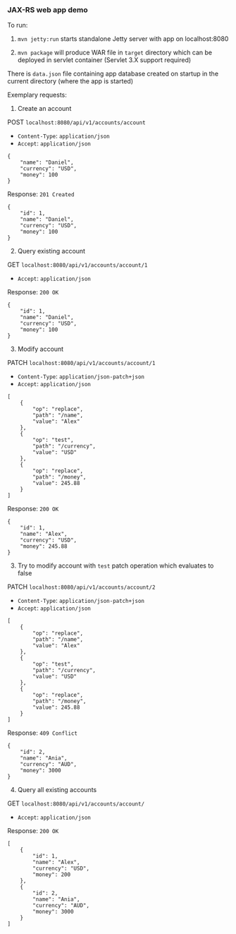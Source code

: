 ### JAX-RS web app demo

To run:
1) `mvn jetty:run` starts standalone Jetty server with app on localhost:8080
2. `mvn package` will produce WAR file in `target` directory which can be deployed in servlet container (Servlet 3.X support required)

There is `data.json` file containing app database created on startup in the current directory (where the app is started)

Exemplary requests:

1. Create an account

POST `localhost:8080/api/v1/accounts/account`

- `Content-Type`: `application/json`
- `Accept`: `application/json`

~~~~
{
    "name": "Daniel",
    "currency": "USD",
    "money": 100
}
~~~~

Response: `201 Created`

~~~~
{
    "id": 1,
    "name": "Daniel",
    "currency": "USD",
    "money": 100
}
~~~~


2. Query existing account

 GET `localhost:8080/api/v1/accounts/account/1`
- `Accept`: `application/json`

Response: `200 OK`

~~~~
{
    "id": 1,
    "name": "Daniel",
    "currency": "USD",
    "money": 100
}
~~~~


3. Modify account

 PATCH `localhost:8080/api/v1/accounts/account/1`

- `Content-Type`: `application/json-patch+json`
- `Accept`: `application/json`

~~~~
[
	{
		"op": "replace",
		"path": "/name",
		"value": "Alex"
	},
	{
		"op": "test",
		"path": "/currency",
		"value": "USD"
	},
	{
		"op": "replace",
		"path": "/money",
		"value": 245.88
	}
]
~~~~

Response: `200 OK`
~~~~
{
    "id": 1,
    "name": "Alex",
    "currency": "USD",
    "money": 245.88
}
~~~~


3. Try to modify account with `test` patch operation which evaluates to false

 PATCH `localhost:8080/api/v1/accounts/account/2`

- `Content-Type`: `application/json-patch+json`
- `Accept`: `application/json`

~~~~
[
	{
		"op": "replace",
		"path": "/name",
		"value": "Alex"
	},
	{
		"op": "test",
		"path": "/currency",
		"value": "USD"
	},
	{
		"op": "replace",
		"path": "/money",
		"value": 245.88
	}
]
~~~~

Response: `409 Conflict`
~~~~
{
    "id": 2,
    "name": "Ania",
    "currency": "AUD",
    "money": 3000
}
~~~~


4. Query all existing accounts

GET `localhost:8080/api/v1/accounts/account/`

- `Accept`: `application/json`

Response: `200 OK`
~~~~
[
    {
        "id": 1,
        "name": "Alex",
        "currency": "USD",
        "money": 200
    },
    {
        "id": 2,
        "name": "Ania",
        "currency": "AUD",
        "money": 3000
    }
]
~~~~
